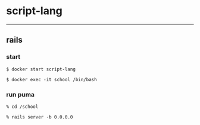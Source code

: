 # script-lang

---

## rails

### start

```
$ docker start script-lang
```

```
$ docker exec -it school /bin/bash
```

### run puma

```
% cd /school
```

```
% rails server -b 0.0.0.0
```
